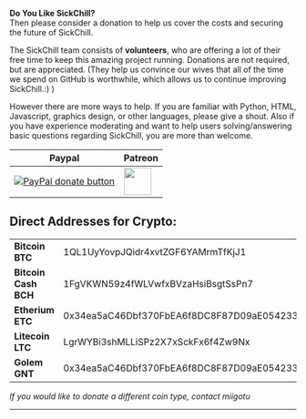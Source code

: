 **Do You Like SickChill?**  
Then please consider a donation to help us cover the costs and securing the future of SickChill.

The SickChill team consists of **volunteers**, who are offering a lot of their free time to keep this amazing project running. Donations are not required, but are appreciated. (They help us convince our wives that all of the time we spend on GitHub is worthwhile, which allows us to continue improving SickChill.:) )

However there are more ways to help. If you are familiar with Python, HTML, Javascript, graphics design, or other languages, please give a shout. Also if you have experience moderating and want to help users solving/answering basic questions regarding SickChill, you are more than welcome.

| Paypal                                                                                                                                                                                                                                       | Patreon                                                                                                                                                   |
| -------------------------------------------------------------------------------------------------------------------------------------------------------------------------------------------------------------------------------------------- | --------------------------------------------------------------------------------------------------------------------------------------------------------- |
| [![PayPal donate button](https://www.paypalobjects.com/en_US/i/btn/btn_donateCC_LG.gif)](https://www.paypal.com/cgi-bin/webscr?cmd=_donations&business=ZAH24NCKDMX2L&item_name=SickChill&currency_code=USD&source=url "Donate using Paypal") | [<img src="https://github.githubassets.com/images/modules/site/icons/funding_platforms/patreon.svg" width="48">](https://patreon.com/SickChill "Patreon") |

## Direct Addresses for Crypto:

|                      |                                            |
| -------------------- | ------------------------------------------ |
| **Bitcoin BTC**      | 1QL1UyYovpJQidr4xvtZGF6YAMrmTfKjJ1         |
| **Bitcoin Cash BCH** | 1FgVKWN59z4fWLVwfxBVzaHsiBsgtSsPn7         |
| **Etherium ETC**     | 0x34ea5aC46Dbf370FbEA6f8DC8F87D09aE0542333 |
| **Litecoin LTC**     | LgrWYBi3shMLLiSPz2X7xSckFx6f4Zw9Nx         |
| **Golem GNT**        | 0x34ea5aC46Dbf370FbEA6f8DC8F87D09aE0542333 |

_If you would like to donate a different coin type, contact miigotu_

---
